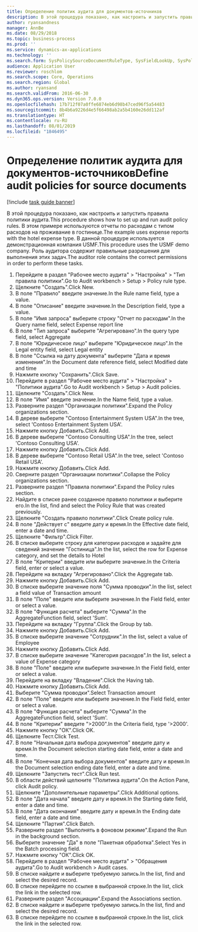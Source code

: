 ```yaml
---
title: Определение политик аудита для документов-источников
description: В этой процедура показано, как настроить и запустить правила политики аудита.
author: ryansandness
manager: AnnBe
ms.date: 08/29/2018
ms.topic: business-process
ms.prod: ''
ms.service: dynamics-ax-applications
ms.technology: ''
ms.search.form: SysPolicySourceDocumentRuleType, SysFieldLookUp, SysPolicyListPage, SysPolicy, AuditPolicyRule, SysQueryForm, SysQueryFieldLookUp, AuditPolicyDateSelection, AuditPolicyAdditionalOption, BatchJob, CaseDetail
audience: Application User
ms.reviewer: roschlom
ms.search.scope: Core, Operations
ms.search.region: Global
ms.author: ryansand
ms.search.validFrom: 2016-06-30
ms.dyn365.ops.version: Version 7.0.0
ms.openlocfilehash: 17b712f07a0ffe6874eb6d98b47ced96f5a54483
ms.sourcegitcommit: 8b4b6a9226d4e5f66498ab2a5b4160e26dd112af
ms.translationtype: HT
ms.contentlocale: ru-RU
ms.lasthandoff: 08/01/2019
ms.locfileid: "1846495"
---
```

# <a name="define-audit-policies-for-source-documents"></a><span data-ttu-id="0b709-103">Определение политик аудита для документов-источников</span><span class="sxs-lookup"><span data-stu-id="0b709-103">Define audit policies for source documents</span></span>

[!include [task guide banner](../../includes/task-guide-banner.md)]

<span data-ttu-id="0b709-104">В этой процедура показано, как настроить и запустить правила политики аудита.</span><span class="sxs-lookup"><span data-stu-id="0b709-104">This procedure shows how to set up and run audit policy rules.</span></span> <span data-ttu-id="0b709-105">В этом примере используются отчеты по расходам с типом расходов на проживание в гостинице.</span><span class="sxs-lookup"><span data-stu-id="0b709-105">The example uses expense reports with the hotel expense type.</span></span> <span data-ttu-id="0b709-106">В данной процедуре используется демонстрационная компания USMF.</span><span class="sxs-lookup"><span data-stu-id="0b709-106">This procedure uses the USMF demo company.</span></span> <span data-ttu-id="0b709-107">Роль аудитора содержит правильные разрешения для выполнения этих задач.</span><span class="sxs-lookup"><span data-stu-id="0b709-107">The auditor role contains the correct permissions in order to perform these tasks.</span></span>

1. <span data-ttu-id="0b709-108">Перейдите в раздел "Рабочее место аудита" > "Настройка" > "Тип правила политики".</span><span class="sxs-lookup"><span data-stu-id="0b709-108">Go to Audit workbench > Setup > Policy rule type.</span></span>
2. <span data-ttu-id="0b709-109">Щелкните "Создать".</span><span class="sxs-lookup"><span data-stu-id="0b709-109">Click New.</span></span>
3. <span data-ttu-id="0b709-110">В поле "Правило" введите значение.</span><span class="sxs-lookup"><span data-stu-id="0b709-110">In the Rule name field, type a value.</span></span>
4. <span data-ttu-id="0b709-111">В поле "Описание" введите значение.</span><span class="sxs-lookup"><span data-stu-id="0b709-111">In the Description field, type a value.</span></span>
5. <span data-ttu-id="0b709-112">В поле "Имя запроса" выберите строку "Отчет по расходам".</span><span class="sxs-lookup"><span data-stu-id="0b709-112">In the Query name field, select Expense report line</span></span>
6. <span data-ttu-id="0b709-113">В поле "Тип запроса" выберите "Агрегировано".</span><span class="sxs-lookup"><span data-stu-id="0b709-113">In the query type field, select Aggregate</span></span>
7. <span data-ttu-id="0b709-114">В поле "Юридическое лицо" выберите "Юридическое лицо".</span><span class="sxs-lookup"><span data-stu-id="0b709-114">In the Legal entity field, select Legal entity</span></span>
8. <span data-ttu-id="0b709-115">В поле "Ссылка на дату документа" выберите "Дата и время изменения".</span><span class="sxs-lookup"><span data-stu-id="0b709-115">In the Document date reference field, select Modified date and time</span></span>
9. <span data-ttu-id="0b709-116">Нажмите кнопку "Сохранить".</span><span class="sxs-lookup"><span data-stu-id="0b709-116">Click Save.</span></span>
10. <span data-ttu-id="0b709-117">Перейдите в раздел "Рабочее место аудита" > "Настройка" > "Политики аудита".</span><span class="sxs-lookup"><span data-stu-id="0b709-117">Go to Audit workbench > Setup > Audit policies.</span></span>
11. <span data-ttu-id="0b709-118">Щелкните "Создать".</span><span class="sxs-lookup"><span data-stu-id="0b709-118">Click New.</span></span>
12. <span data-ttu-id="0b709-119">В поле "Имя" введите значение.</span><span class="sxs-lookup"><span data-stu-id="0b709-119">In the Name field, type a value.</span></span>
13. <span data-ttu-id="0b709-120">Разверните раздел "Организации политики".</span><span class="sxs-lookup"><span data-stu-id="0b709-120">Expand the Policy organizations section.</span></span>
14. <span data-ttu-id="0b709-121">В дереве выберите "Contoso Entertainment System USA".</span><span class="sxs-lookup"><span data-stu-id="0b709-121">In the tree, select 'Contoso Entertainment System USA'.</span></span>
15. <span data-ttu-id="0b709-122">Нажмите кнопку Добавить.</span><span class="sxs-lookup"><span data-stu-id="0b709-122">Click Add.</span></span>
16. <span data-ttu-id="0b709-123">В дереве выберите "Contoso Consulting USA".</span><span class="sxs-lookup"><span data-stu-id="0b709-123">In the tree, select 'Contoso Consulting USA'.</span></span>
17. <span data-ttu-id="0b709-124">Нажмите кнопку Добавить.</span><span class="sxs-lookup"><span data-stu-id="0b709-124">Click Add.</span></span>
18. <span data-ttu-id="0b709-125">В дереве выберите "Contoso Retail USA".</span><span class="sxs-lookup"><span data-stu-id="0b709-125">In the tree, select 'Contoso Retail USA'.</span></span>
19. <span data-ttu-id="0b709-126">Нажмите кнопку Добавить.</span><span class="sxs-lookup"><span data-stu-id="0b709-126">Click Add.</span></span>
20. <span data-ttu-id="0b709-127">Сверните раздел "Организации политики".</span><span class="sxs-lookup"><span data-stu-id="0b709-127">Collapse the Policy organizations section.</span></span>
21. <span data-ttu-id="0b709-128">Разверните раздел "Правила политики".</span><span class="sxs-lookup"><span data-stu-id="0b709-128">Expand the Policy rules section.</span></span>
22. <span data-ttu-id="0b709-129">Найдите в списке ранее созданное правило политики и выберите его.</span><span class="sxs-lookup"><span data-stu-id="0b709-129">In the list, find and select the Policy Rule that was created previously.</span></span>
23. <span data-ttu-id="0b709-130">Щелкните "Создать правило политики".</span><span class="sxs-lookup"><span data-stu-id="0b709-130">Click Create policy rule.</span></span>
24. <span data-ttu-id="0b709-131">В поле "Действует с" введите дату и время.</span><span class="sxs-lookup"><span data-stu-id="0b709-131">In the Effective date field, enter a date and time.</span></span>
25. <span data-ttu-id="0b709-132">Щелкните "Фильтр".</span><span class="sxs-lookup"><span data-stu-id="0b709-132">Click Filter.</span></span>
26. <span data-ttu-id="0b709-133">В списке выберите строку для категории расходов и задайте для сведений значение "Гостиница".</span><span class="sxs-lookup"><span data-stu-id="0b709-133">In the list, select the row for Expense category, and set the details to Hotel</span></span>
27. <span data-ttu-id="0b709-134">В поле "Критерии" введите или выберите значение.</span><span class="sxs-lookup"><span data-stu-id="0b709-134">In the Criteria field, enter or select a value.</span></span>
28. <span data-ttu-id="0b709-135">Перейдите на вкладку "Агрегировано".</span><span class="sxs-lookup"><span data-stu-id="0b709-135">Click the Aggregate tab.</span></span>
29. <span data-ttu-id="0b709-136">Нажмите кнопку Добавить.</span><span class="sxs-lookup"><span data-stu-id="0b709-136">Click Add.</span></span>
30. <span data-ttu-id="0b709-137">В списке выберите значение поля "Сумма проводки".</span><span class="sxs-lookup"><span data-stu-id="0b709-137">In the list, select a field value of Transaction amount</span></span>
31. <span data-ttu-id="0b709-138">В поле "Поле" введите или выберите значение.</span><span class="sxs-lookup"><span data-stu-id="0b709-138">In the Field field, enter or select a value.</span></span>
32. <span data-ttu-id="0b709-139">В поле "Функция расчета" выберите "Сумма".</span><span class="sxs-lookup"><span data-stu-id="0b709-139">In the AggregateFunction field, select 'Sum'.</span></span>
33. <span data-ttu-id="0b709-140">Перейдите на вкладку "Группа".</span><span class="sxs-lookup"><span data-stu-id="0b709-140">Click the Group by tab.</span></span>
34. <span data-ttu-id="0b709-141">Нажмите кнопку Добавить.</span><span class="sxs-lookup"><span data-stu-id="0b709-141">Click Add.</span></span>
35. <span data-ttu-id="0b709-142">В списке выберите значение "Сотрудник".</span><span class="sxs-lookup"><span data-stu-id="0b709-142">In the list, select a value of Employee</span></span> 
36. <span data-ttu-id="0b709-143">Нажмите кнопку Добавить.</span><span class="sxs-lookup"><span data-stu-id="0b709-143">Click Add.</span></span>
37. <span data-ttu-id="0b709-144">В списке выберите значение "Категория расходов".</span><span class="sxs-lookup"><span data-stu-id="0b709-144">In the list, select a value of Expense category</span></span>
38. <span data-ttu-id="0b709-145">В поле "Поле" введите или выберите значение.</span><span class="sxs-lookup"><span data-stu-id="0b709-145">In the Field field, enter or select a value.</span></span>
39. <span data-ttu-id="0b709-146">Перейдите на вкладку "Владение".</span><span class="sxs-lookup"><span data-stu-id="0b709-146">Click the Having tab.</span></span>
40. <span data-ttu-id="0b709-147">Нажмите кнопку Добавить.</span><span class="sxs-lookup"><span data-stu-id="0b709-147">Click Add.</span></span>
41. <span data-ttu-id="0b709-148">Выберите "Сумма проводки".</span><span class="sxs-lookup"><span data-stu-id="0b709-148">Select Transaction amount</span></span>
42. <span data-ttu-id="0b709-149">В поле "Поле" введите или выберите значение.</span><span class="sxs-lookup"><span data-stu-id="0b709-149">In the Field field, enter or select a value.</span></span>
43. <span data-ttu-id="0b709-150">В поле "Функция расчета" выберите "Сумма".</span><span class="sxs-lookup"><span data-stu-id="0b709-150">In the AggregateFunction field, select 'Sum'.</span></span>
44. <span data-ttu-id="0b709-151">В поле "Критерии" введите ">2000".</span><span class="sxs-lookup"><span data-stu-id="0b709-151">In the Criteria field, type '>2000'.</span></span>
45. <span data-ttu-id="0b709-152">Нажмите кнопку "OК".</span><span class="sxs-lookup"><span data-stu-id="0b709-152">Click OK.</span></span>
46. <span data-ttu-id="0b709-153">Щелкните Тест.</span><span class="sxs-lookup"><span data-stu-id="0b709-153">Click Test.</span></span>
47. <span data-ttu-id="0b709-154">В поле "Начальная дата выбора документов" введите дату и время.</span><span class="sxs-lookup"><span data-stu-id="0b709-154">In the Document selection starting date field, enter a date and time.</span></span>
48. <span data-ttu-id="0b709-155">В поле "Конечная дата выбора документов" введите дату и время.</span><span class="sxs-lookup"><span data-stu-id="0b709-155">In the Document selection ending date field, enter a date and time.</span></span>
49. <span data-ttu-id="0b709-156">Щелкните "Запустить тест".</span><span class="sxs-lookup"><span data-stu-id="0b709-156">Click Run test.</span></span>
50. <span data-ttu-id="0b709-157">В области действий щелкните "Политика аудита".</span><span class="sxs-lookup"><span data-stu-id="0b709-157">On the Action Pane, click Audit policy.</span></span>
51. <span data-ttu-id="0b709-158">Щелкните "Дополнительные параметры".</span><span class="sxs-lookup"><span data-stu-id="0b709-158">Click Additional options.</span></span>
52. <span data-ttu-id="0b709-159">В поле "Дата начала" введите дату и время.</span><span class="sxs-lookup"><span data-stu-id="0b709-159">In the Starting date field, enter a date and time.</span></span>
53. <span data-ttu-id="0b709-160">В поле "Дата окончания" введите дату и время.</span><span class="sxs-lookup"><span data-stu-id="0b709-160">In the Ending date field, enter a date and time.</span></span>
54. <span data-ttu-id="0b709-161">Щелкните "Партия".</span><span class="sxs-lookup"><span data-stu-id="0b709-161">Click Batch.</span></span>
55. <span data-ttu-id="0b709-162">Разверните раздел "Выполнять в фоновом режиме".</span><span class="sxs-lookup"><span data-stu-id="0b709-162">Expand the Run in the background section.</span></span>
56. <span data-ttu-id="0b709-163">Выберите значение "Да" в поле "Пакетная обработка".</span><span class="sxs-lookup"><span data-stu-id="0b709-163">Select Yes in the Batch processing field.</span></span>
57. <span data-ttu-id="0b709-164">Нажмите кнопку "OК".</span><span class="sxs-lookup"><span data-stu-id="0b709-164">Click OK.</span></span>
58. <span data-ttu-id="0b709-165">Перейдите в раздел "Рабочее место аудита" > "Обращения аудита".</span><span class="sxs-lookup"><span data-stu-id="0b709-165">Go to Audit workbench > Audit cases.</span></span>
59. <span data-ttu-id="0b709-166">В списке найдите и выберите требуемую запись.</span><span class="sxs-lookup"><span data-stu-id="0b709-166">In the list, find and select the desired record.</span></span>
60. <span data-ttu-id="0b709-167">В списке перейдите по ссылке в выбранной строке.</span><span class="sxs-lookup"><span data-stu-id="0b709-167">In the list, click the link in the selected row.</span></span>
61. <span data-ttu-id="0b709-168">Разверните раздел "Ассоциации".</span><span class="sxs-lookup"><span data-stu-id="0b709-168">Expand the Associations section.</span></span>
62. <span data-ttu-id="0b709-169">В списке найдите и выберите требуемую запись.</span><span class="sxs-lookup"><span data-stu-id="0b709-169">In the list, find and select the desired record.</span></span>
63. <span data-ttu-id="0b709-170">В списке перейдите по ссылке в выбранной строке.</span><span class="sxs-lookup"><span data-stu-id="0b709-170">In the list, click the link in the selected row.</span></span>

